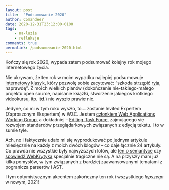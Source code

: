 ```yaml
---
layout: post
title:  "Podsumowanie 2020"
author: Comandeer
date: 2020-12-31T23:12:00+0100
tags: 
    - na-luzie
    - refleksje
comments: true
permalink: /podsumowanie-2020.html
---
```




Kończy się rok 2020, wypada zatem podsumować kolejny rok mojego internetowego życia.

Nie ukrywam, że ten rok w moim wypadku najlepiej podsumowuje [internetowy klasyk](https://www.youtube.com/watch?v=-C01v6xqpRI), który pozwolę sobie zacytować: <q>szkoda strzępić ryja, naprawdę</q>. Z moich wielkich planów (dokończenie nie-takiego-małego projektu open source, napisanie książki, stworzenie jakiegoś krótkiego videokursu, itp. itd.) nie wyszło prawie nic.

Jedyne, co mi w tym roku wyszło, to… zostanie Invited Expertem (Zaproszonym Ekspertem) w W3C. Jestem [członkiem Web Applications Working Group](https://www.w3.org/groups/wg/webapps/participants), a dokładniej – [Editing Task Force](https://github.com/w3c/editing), zajmującego się rozwojem standardów przeglądarkowych związanych z edycją tekstu. I to w sumie tyle.

Ach, no i faktycznie udało mi się wyprodukować po jednym artykule miesięcznie na każdy z moich dwóch blogów – co daje łącznie 24 artykuły. Co prawda nie wszystkie były najwyższych lotów, ale [ten o semantyce](https://blog.comandeer.pl/o-semantyce-slow-kilka.html) czy [spowiedź WebKrytyka](https://www.webkrytyk.pl/2020/03/07/spowiedz-webkrytyka/) specjalnie tragiczne nie są. A na przyszły mam już kilka pomyslów, w tym związanych z bardziej zaawansowanymi tematami z pogranicza parserów i AST.

I tym optymistycznym akcentem zakończmy ten rok i wszystkiego _lepszego_ w nowym, 2021!
